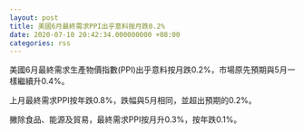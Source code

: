 ```yaml
---
layout: post
title: 美國6月最終需求PPI出乎意料按月跌0.2%
date: 2020-07-10 20:42:34.000000000 +08:00
categories: rss
---
```


美國6月最終需求生產物價指數(PPI)出乎意料按月跌0.2%，市場原先預期與5月一樣繼續升0.4%。

上月最終需求PPI按年跌0.8%，跌幅與5月相同，並超出預期的0.2%。

撇除食品、能源及貿易，最終需求PPI按月升0.3%，按年跌0.1%。
